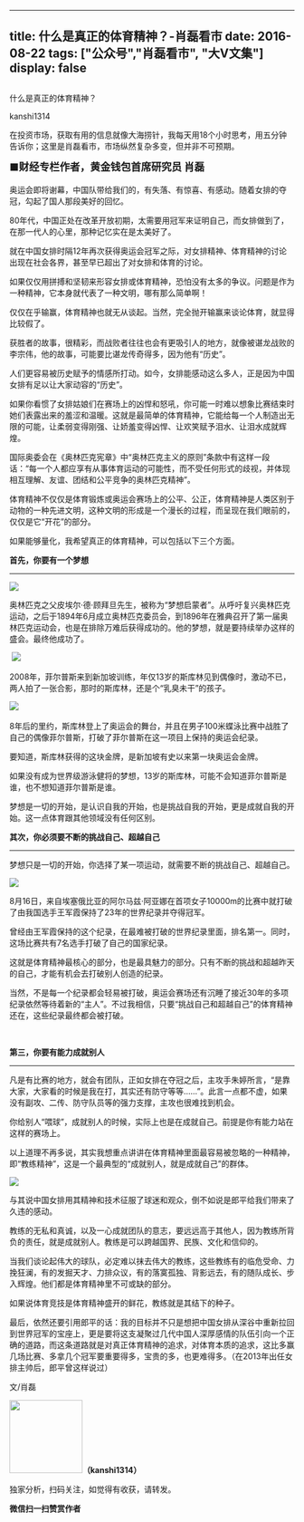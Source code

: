 
---
title:  什么是真正的体育精神？-肖磊看市
date: 2016-08-22
tags: ["公众号","肖磊看市", "大V文集"]
display: false
---


## 



什么是真正的体育精神？




kanshi1314




在投资市场，获取有用的信息就像大海捞针，我每天用18个小时思考，用五分钟告诉你；这里是肖磊看市，市场纵然复杂多变，但并非不可预期。


**<strong style="max-width: 100%; font-size: 18px; text-align: justify; line-height: 1.6; text-indent: 40px; box-sizing: border-box !important; word-wrap: break-word !important;">■财经专栏作者，黄金钱包首席研究员 肖磊**</strong>



奥运会即将谢幕，中国队带给我们的，有失落、有惊喜、有感动。随着女排的夺冠，勾起了国人那段美好的回忆。



80年代，中国正处在改革开放初期，太需要用冠军来证明自己，而女排做到了，在那一代人的心里，那种记忆实在是太美好了。



就在中国女排时隔12年再次获得奥运会冠军之际，对女排精神、体育精神的讨论出现在社会各界，甚至早已超出了对女排和体育的讨论。



如果仅仅用拼搏和坚韧来形容女排或体育精神，恐怕没有太多的争议。问题是作为一种精神，它本身就代表了一种文明，哪有那么简单啊！



仅仅在乎输赢，体育精神也就无从谈起。当然，完全抛开输赢来谈论体育，就显得比较假了。



获胜者的故事，很精彩，而战败者往往也会有更吸引人的地方，就像被谌龙战败的李宗伟，他的故事，可能要比谌龙传奇得多，因为他有“历史”。



人们更容易被历史赋予的情感所打动。如今，女排能感动这么多人，正是因为中国女排有足以让大家动容的“历史”。



如果你看惯了女排姑娘们在赛场上的凶悍和怒吼，你可能一时难以想象比赛结束时她们表露出来的羞涩和温暖。这就是最简单的体育精神，它能给每一个人制造出无限的可能，让柔弱变得刚强、让娇羞变得凶悍、让欢笑赋予泪水、让泪水成就辉煌。



国际奥委会在《奥林匹克宪章》中“奥林匹克主义的原则”条款中有这样一段话：“每一个人都应享有从事体育运动的可能性，而不受任何形式的歧视，并体现相互理解、友谊、团结和公平竞争的奥林匹克精神”。



体育精神不仅仅是体育锻炼或奥运会赛场上的公平、公正，体育精神是人类区别于动物的一种先进文明，这种文明的形成是一个漫长的过程，而呈现在我们眼前的，仅仅是它“开花”的部分。



如果能够量化，我希望真正的体育精神，可以包括以下三个方面。



**首先，你要有一个梦想**

****

<img data-s="300,640" data-type="jpeg" src="http://mmbiz.qpic.cn/mmbiz_jpg/rIYcHn0KrPSW8PK6qaC4tLXB69aqq9Cib4iaW3xrukyqTXuiaYdt5RqNW8jDd1ZeQkib09OgqxwZQZI2x0RlRuDiceg/0?wx_fmt=jpeg" data-ratio="1.2842809364548495" data-w="299"/>

奥林匹克之父皮埃尔·德·顾拜旦先生，被称为“梦想启蒙者”。从呼吁复兴奥林匹克运动，之后于1894年6月成立奥林匹克委员会，到1896年在雅典召开了第一届奥林匹克运动会，也是在排除万难后获得成功的。他的梦想，就是要持续举办这样的盛会。最终他成功了。



&nbsp;<img data-s="300,640" data-type="jpeg" src="http://mmbiz.qpic.cn/mmbiz_jpg/rIYcHn0KrPTcq7IiaK9S7TWPzurHWYlzwYDhxz1wyiaW5PwVpQGwibxPAWEA0ve6oeBFm1EdumyBB7fj2GHibJPBSQ/0?wx_fmt=jpeg" data-ratio="0.7957559681697612" data-w="377"/>



2008年，菲尔普斯来到新加坡训练，年仅13岁的斯库林见到偶像时，激动不已，两人拍了一张合影，那时的斯库林，还是个“乳臭未干”的孩子。



<img data-s="300,640" data-type="jpeg" src="http://mmbiz.qpic.cn/mmbiz_jpg/rIYcHn0KrPTcq7IiaK9S7TWPzurHWYlzwT3MMjS2yZia710F4tC0bvu2OHdQbKQGDqbOFS5yZIGg6MXFOIoHX1WA/0?wx_fmt=jpeg" data-ratio="0.558" data-w="500"/>&nbsp;

8年后的里约，斯库林登上了奥运会的舞台，并且在男子100米蝶泳比赛中战胜了自己的偶像菲尔普斯，打破了菲尔普斯在这一项目上保持的奥运会纪录。



要知道，斯库林获得的这块金牌，是新加坡有史以来第一块奥运会金牌。&nbsp;



如果没有成为世界级游泳健将的梦想，13岁的斯库林，可能不会知道菲尔普斯是谁，也不想知道菲尔普斯是谁。



梦想是一切的开始，是认识自我的开始，也是挑战自我的开始，更是成就自我的开始。这一点体育跟其他领域没有任何区别。



**其次，你必须要不断的挑战自己、超越自己**

****

梦想只是一切的开始，你选择了某一项运动，就需要不断的挑战自己、超越自己。



<img data-s="300,640" data-type="jpeg" src="http://mmbiz.qpic.cn/mmbiz_jpg/rIYcHn0KrPTcq7IiaK9S7TWPzurHWYlzw1Rbm8AFRtR5lNGBEpaJFtlho0Auoh3KQyn7QlzGIFt7Zicictv3XapoQ/0?wx_fmt=jpeg" data-ratio="0.6350877192982456" data-w="570"/>



8月16日，来自埃塞俄比亚的阿尔马兹·阿亚娜在首项女子10000m的比赛中就打破了由我国选手王军霞保持了23年的世界纪录并夺得冠军。



曾经由王军霞保持的这个纪录，在最难被打破的世界纪录里面，排名第一。同时，这场比赛共有7名选手打破了自己的国家纪录。



这就是体育精神最核心的部分，也是最具魅力的部分。只有不断的挑战和超越昨天的自己，才能有机会去打破别人创造的纪录。



当然，不是每一个纪录都会轻易被打破，奥运会赛场还有沉睡了接近30年的多项纪录依然等待着新的“主人”。不过我相信，只要“挑战自己和超越自己”的体育精神还在，这些纪录最终都会被打破。

&nbsp;

**第三，你要有能力成就别人**

****

凡是有比赛的地方，就会有团队，正如女排在夺冠之后，主攻手朱婷所言，“是靠大家，大家看的时候是我在打，其实还有防守等等……”。此言一点都不虚，如果没有副攻、二传、防守队员等的强力支撑，主攻也很难找到机会。



你给别人“喂球”，成就别人的时候，实际上也是在成就自己。前提是你有能力站在这样的赛场上。



以上道理不再多说，其实我想重点讲讲在体育精神里面最容易被忽略的一种精神，即“教练精神”，这是一个最典型的“成就别人，就是成就自己”的群体。



<img data-s="300,640" data-type="png" src="http://mmbiz.qpic.cn/mmbiz_png/rIYcHn0KrPTcq7IiaK9S7TWPzurHWYlzwTnsfwxq5wATJJVdiadfx5UY7NkrP01a9K3F9nicL8eqKBcZtEd0HhKiaA/0?wx_fmt=png" data-ratio="0.702" data-w="500"/>



与其说中国女排用其精神和技术征服了球迷和观众，倒不如说是郎平给我们带来了久违的感动。



教练的无私和真诚，以及一心成就团队的意志，要远远高于其他人，因为教练所背负的责任，就是成就别人。教练是可以跨越国界、民族、文化和信仰的。



当我们谈论起伟大的球队，必定难以抹去伟大的教练，这些教练有的临危受命、力挽狂澜，有的发掘天才、力排众议，有的落寞孤独、背影远去，有的随队成长、步入辉煌。他们都是体育精神里不可或缺的部分。



如果说体育竞技是体育精神盛开的鲜花，教练就是其结下的种子。



最后，依然还要引用郎平的话：我的目标并不只是想把中国女排从深谷中重新拉回到世界冠军的宝座上，更是要将这支凝聚过几代中国人深厚感情的队伍引向一个正确的道路，而这条道路就是对真正体育精神的追求，对体育本质的追求，这比多赢几场比赛、多拿几个冠军要重要得多，宝贵的多，也更难得多。（在2013年出任女排主帅后，郎平曾这样说过）



文/肖磊



<img data-s="300,640" data-type="png" data-ratio="1" data-w="129" width="129px" src="http://mmbiz.qpic.cn/mmbiz/rIYcHn0KrPQ4nqiakSpAnZPNSBYdTtpdCELmtbN8iasCKX0AXDKwVJIq1gWcaGVbdt83BgU9ibs9W4vKo34H3ZOBw/640?" style="height: 129px !important; box-sizing: border-box !important; word-wrap: break-word !important; visibility: visible !important; width: 129px !important;"/>**（kanshi1314）**

 独家分析，扫码关注，如觉得有收获，请转发。




**微信扫一扫赞赏作者**













